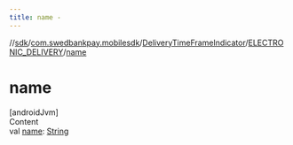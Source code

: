 ```yaml
---
title: name -
---
```

//[sdk](../../../../index)/[com.swedbankpay.mobilesdk](../../index)/[DeliveryTimeFrameIndicator](../index)/[ELECTRONIC_DELIVERY](index)/[name](name)



# name  
[androidJvm]  
Content  
val [name](name): [String](https://kotlinlang.org/api/latest/jvm/stdlib/kotlin/-string/index.html)  



